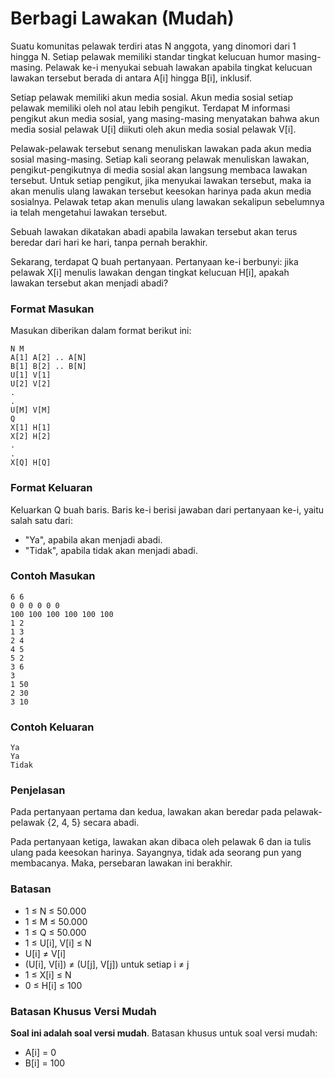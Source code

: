 # Berbagi Lawakan (Mudah)

Suatu komunitas pelawak terdiri atas N anggota, yang dinomori dari 1 hingga N. Setiap pelawak memiliki standar tingkat kelucuan humor masing-masing. Pelawak ke-i menyukai sebuah lawakan apabila tingkat kelucuan lawakan tersebut berada di antara A[i] hingga B[i], inklusif.

Setiap pelawak memiliki akun media sosial. Akun media sosial setiap pelawak memiliki oleh nol atau lebih pengikut. Terdapat M informasi pengikut akun media sosial, yang masing-masing menyatakan bahwa akun media sosial pelawak U[i] diikuti oleh akun media sosial pelawak V[i].

Pelawak-pelawak tersebut senang menuliskan lawakan pada akun media sosial masing-masing. Setiap kali seorang pelawak menuliskan lawakan, pengikut-pengikutnya di media sosial akan langsung membaca lawakan tersebut. Untuk setiap pengikut, jika menyukai lawakan tersebut, maka ia akan menulis ulang lawakan tersebut keesokan harinya pada akun media sosialnya. Pelawak tetap akan menulis ulang lawakan sekalipun sebelumnya ia telah mengetahui lawakan tersebut.

Sebuah lawakan dikatakan abadi apabila lawakan tersebut akan terus beredar dari hari ke hari, tanpa pernah berakhir.

Sekarang, terdapat Q buah pertanyaan. Pertanyaan ke-i berbunyi: jika pelawak X[i] menulis lawakan dengan tingkat kelucuan H[i], apakah lawakan tersebut akan menjadi abadi?

### Format Masukan

Masukan diberikan dalam format berikut ini:

```
N M
A[1] A[2] .. A[N]
B[1] B[2] .. B[N]
U[1] V[1]
U[2] V[2]
.
.
U[M] V[M]
Q
X[1] H[1]
X[2] H[2]
.
.
X[Q] H[Q]
```

### Format Keluaran

Keluarkan Q buah baris. Baris ke-i berisi jawaban dari pertanyaan ke-i, yaitu salah satu dari:

- "Ya", apabila akan menjadi abadi.
- "Tidak", apabila tidak akan menjadi abadi.

### Contoh Masukan

```
6 6
0 0 0 0 0 0
100 100 100 100 100 100
1 2
1 3
2 4
4 5
5 2
3 6
3
1 50
2 30
3 10
```

### Contoh Keluaran

```
Ya
Ya
Tidak
```

### Penjelasan

Pada pertanyaan pertama dan kedua, lawakan akan beredar pada pelawak-pelawak {2, 4, 5} secara abadi.

Pada pertanyaan ketiga, lawakan akan dibaca oleh pelawak 6 dan ia tulis ulang pada keesokan harinya. Sayangnya, tidak ada seorang pun yang membacanya. Maka, persebaran lawakan ini berakhir.

### Batasan

- 1 ≤ N ≤ 50.000
- 1 ≤ M ≤ 50.000
- 1 ≤ Q ≤ 50.000
- 1 ≤ U[i], V[i] ≤ N
- U[i] ≠ V[i]
- (U[i], V[i]) ≠ (U[j], V[j]) untuk setiap i ≠ j
- 1 ≤ X[i] ≤ N
- 0 ≤ H[i] ≤ 100

### Batasan Khusus Versi Mudah

**Soal ini adalah soal versi mudah**. Batasan khusus untuk soal versi mudah:

- A[i] = 0
- B[i] = 100
